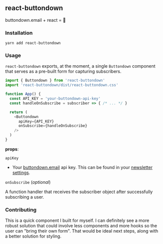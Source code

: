 ## react-buttondown

buttondown.email + react = 💙

### Installation

```
yarn add react-buttondown
```

### Usage

`react-buttondown` exports, at the moment, a single `Buttondown` component that serves as a pre-built form for capturing subscribers.

```js
import { Buttondown } from 'react-buttondown'
import 'react-buttondown/dist/react-buttondown.css'

function App() {
  const API_KEY = 'your-buttondown-api-key'
  const handleOnSubscribe = subscriber => { /* ... */ } 

  return (
    <Buttondown 
      apiKey={API_KEY} 
      onSubscribe={handleOnSubscribe} 
    />
  )
}
```

**props**:

`apiKey`

- Your [buttondown.email](https://buttondown.email/) api key. This can be found in your [newsletter settings](https://buttondown.email/settings).

`onSubscribe` (_optional_)

A function handler that receives the subscriber object after successfully subscribing a user.

### Contributing

This is a quick component I built for myself. I can definitely see a more robust solution that could involve less components and more hooks so the user can "bring their own form". That would be ideal next steps, along with a better solution for styling.


